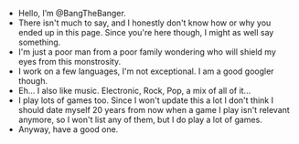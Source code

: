- Hello, I’m @BangTheBanger.
- There isn't much to say, and I honestly don't know how or why you ended up in this page. Since you're here though, I might as well say something.
- I'm just a poor man from a poor family wondering who will shield my eyes from this monstrosity.
- I work on a few languages, I'm not exceptional. I am a good googler though.
- Eh... I also like music. Electronic, Rock, Pop, a mix of all of it...
- I play lots of games too. Since I won't update this a lot I don't think I should date myself 20 years from now when a game I play isn't relevant anymore, so I won't list any of them, but I do play a lot of games.
- Anyway, have a good one.
